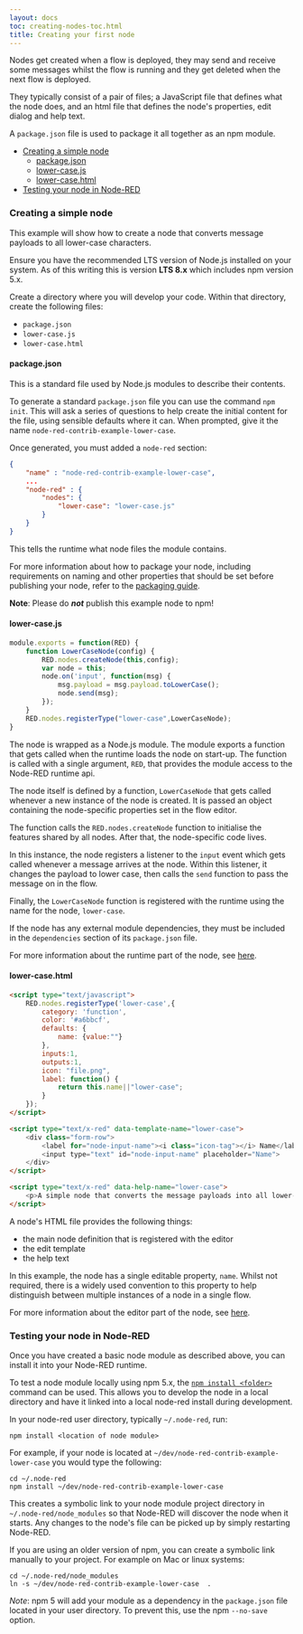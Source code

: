 ```yaml
---
layout: docs
toc: creating-nodes-toc.html
title: Creating your first node
---
```


Nodes get created when a flow is deployed, they may send and receive some messages
whilst the flow is running and they get deleted when the next flow is deployed.

They typically consist of a pair of files; a JavaScript file that defines what the
node does, and an html file that defines the node's properties, edit dialog and
help text.

A `package.json` file is used to package it all together as an npm module.

 - [Creating a simple node](#creating-a-simple-node)
   - [package.json](#package-json)
   - [lower-case.js](#lower-casejs)
   - [lower-case.html](#lower-casehtml)
 - [Testing your node in Node-RED](#testing-your-node-in-node-red)

### Creating a simple node

This example will show how to create a node that converts message payloads to
all lower-case characters.

Ensure you have the recommended LTS version of Node.js installed on your system.  As of this writing this is version **LTS 8.x** which includes npm version 5.x.

Create a directory where you will develop your code. Within that directory, create the following files:

 - `package.json`
 - `lower-case.js`
 - `lower-case.html`

<h4 id="package-json"><i class="fa fa-file-o"></i> package.json</h4>

This is a standard file used by Node.js modules to describe their contents.

To generate a standard `package.json` file you can use the command `npm init`.
This will ask a series of questions to help create the initial content for the
file, using sensible defaults where it can. When prompted, give it the name
`node-red-contrib-example-lower-case`.

Once generated, you must added a `node-red` section:

```json
{
    "name" : "node-red-contrib-example-lower-case",
    ...
    "node-red" : {
        "nodes": {
            "lower-case": "lower-case.js"
        }
    }
}
```

This tells the runtime what node files the module contains.

For more information about how to package your node, including requirements on
naming and other properties that should be set before publishing your node, refer
to the [packaging guide](packaging).

**Note**: Please do ***not*** publish this example node to npm!

<h4 id="lower-casejs"><i class="fa fa-file-o"></i> lower-case.js</h4>

```javascript
module.exports = function(RED) {
    function LowerCaseNode(config) {
        RED.nodes.createNode(this,config);
        var node = this;
        node.on('input', function(msg) {
            msg.payload = msg.payload.toLowerCase();
            node.send(msg);
        });
    }
    RED.nodes.registerType("lower-case",LowerCaseNode);
}
```

The node is wrapped as a Node.js module. The module exports a function that gets called
when the runtime loads the node on start-up. The function is called with a single
argument, `RED`, that provides the module access to the Node-RED runtime api.

The node itself is defined by a function, `LowerCaseNode` that gets called whenever
a new instance of the node is created. It is passed an object containing the
node-specific properties set in the flow editor.

The function calls the `RED.nodes.createNode` function to initialise the features
shared by all nodes. After that, the node-specific code lives.

In this instance, the node registers a listener to the `input` event which gets
called whenever a message arrives at the node. Within this listener, it changes
the payload to lower case, then calls the `send` function to pass the message
on in the flow.

Finally, the `LowerCaseNode` function is registered with the runtime using the
name for the node, `lower-case`.

If the node has any external module dependencies, they must be included in the `dependencies`
section of its `package.json` file.

For more information about the runtime part of the node, see [here](node-js).

<h4 id="lower-casehtml"><i class="fa fa-file-o"></i> lower-case.html</h4>


```html
<script type="text/javascript">
    RED.nodes.registerType('lower-case',{
        category: 'function',
        color: '#a6bbcf',
        defaults: {
            name: {value:""}
        },
        inputs:1,
        outputs:1,
        icon: "file.png",
        label: function() {
            return this.name||"lower-case";
        }
    });
</script>

<script type="text/x-red" data-template-name="lower-case">
    <div class="form-row">
        <label for="node-input-name"><i class="icon-tag"></i> Name</label>
        <input type="text" id="node-input-name" placeholder="Name">
    </div>
</script>

<script type="text/x-red" data-help-name="lower-case">
    <p>A simple node that converts the message payloads into all lower-case characters</p>
</script>
```

A node's HTML file provides the following things:

 - the main node definition that is registered with the editor
 - the edit template
 - the help text

In this example, the node has a single editable property, `name`. Whilst not
required, there is a widely used convention to this property to help distinguish
between multiple instances of a node in a single flow.

For more information about the editor part of the node, see [here](node-html).

### Testing your node in Node-RED

Once you have created a basic node module as described above, you can install it into your Node-RED runtime.

To test a node module locally using npm 5.x, the [`npm install <folder>`](https://docs.npmjs.com/cli/install) command can be used. This allows you
to develop the node in a local directory and have it linked into a local node-red install during development.

In your node-red user directory, typically `~/.node-red`, run:

    npm install <location of node module>

For example, if your node is located at `~/dev/node-red-contrib-example-lower-case` you would type the following:

    cd ~/.node-red
    npm install ~/dev/node-red-contrib-example-lower-case

This creates a symbolic link to your node module project directory in  `~/.node-red/node_modules` so that Node-RED will discover the node when it starts. Any changes to the node's file can be picked up by simply restarting Node-RED.

If you are using an older version of npm, you can create a symbolic link manually to your project.  For example on Mac or linux systems:

    cd ~/.node-red/node_modules
    ln -s ~/dev/node-red-contrib-example-lower-case  .

<div class="doc-callout">
<em>Note</em>:  npm 5 will add your module as a dependency in the <code>package.json</code> file located in your user directory.  To prevent this, use the npm <code>--no-save</code> option.
</div>